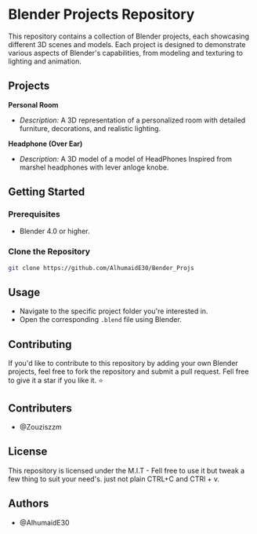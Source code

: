 
# Blender Projects Repository

This repository contains a collection of Blender projects, each showcasing different 3D scenes and models. Each project is designed to demonstrate various aspects of Blender's capabilities, from modeling and texturing to lighting and animation.

## Projects

**Personal Room**
   - *Description:* A 3D representation of a personalized room with detailed furniture, decorations, and realistic lighting.

**Headphone (Over Ear)**
   - *Description:* A 3D model of a model of HeadPhones Inspired from marshel headphones with lever anloge knobe.

## Getting Started

### Prerequisites

- Blender 4.0 or higher.

### Clone the Repository

```bash
git clone https://github.com/AlhumaidE30/Bender_Projs
```
## Usage

- Navigate to the specific project folder you're interested in.
- Open the corresponding `.blend` file using Blender.

## Contributing

If you'd like to contribute to this repository by adding your own Blender projects, feel free to fork the repository and submit a pull request.
Fell free to give it a star if you like it. ⭐

## Contributers

- @Zouziszzm

## License

This repository is licensed under the M.I.T -
Fell free to use it but tweak a few thing to suit your need's. just not plain CTRL+C and CTRl + v.

## Authors

- @AlhumaidE30
